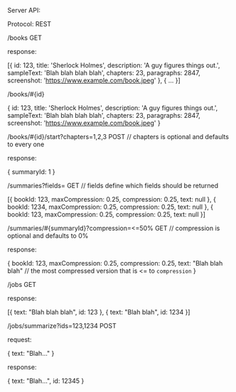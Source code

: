 Server API:

Protocol: REST

/books GET

response:

[{
  id: 123,
  title: 'Sherlock Holmes',
  description: 'A guy figures things out.',
  sampleText: 'Blah blah blah blah',
  chapters: 23,
  paragraphs: 2847,
  screenshot: 'https://www.example.com/book.jpeg'
}, {
  ...
}]

/books/#{id}

{
  id: 123,
  title: 'Sherlock Holmes',
  description: 'A guy figures things out.',
  sampleText: 'Blah blah blah blah',
  chapters: 23,
  paragraphs: 2847,
  screenshot: 'https://www.example.com/book.jpeg'
}

/books/#{id}/start?chapters=1,2,3 POST // chapters is optional and defaults to every one

response: 

{
  summaryId: 1
}

/summaries?fields= GET // fields define which fields should be returned

[{
  bookId: 123,
  maxCompression: 0.25, 
  compression: 0.25,
  text: null
}, {
  bookId: 1234,
  maxCompression: 0.25, 
  compression: 0.25,
  text: null
}, {
  bookId: 123,
  maxCompression: 0.25, 
  compression: 0.25,
  text: null
}]

/summaries/#{summaryId}?compression=<=50% GET // compression is optional and defaults to 0%

response:

{
  bookId: 123,
  maxCompression: 0.25, 
  compression: 0.25,
  text: "Blah blah blah" // the most compressed version that is <= to `compression`
}

/jobs GET

response:

[{
  text: "Blah blah blah",
  id: 123
}, {
  text: "Blah blah",
  id: 1234
}]

/jobs/summarize?ids=123,1234 POST

request:

{
  text: "Blah..."
}

response: 

{
  text: "Blah...",
  id: 12345
}



